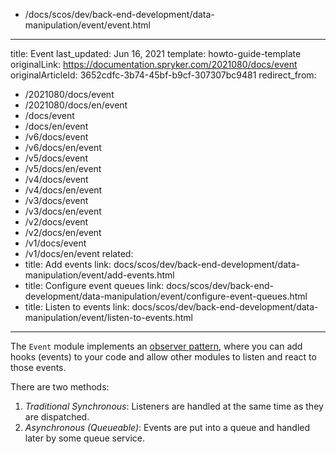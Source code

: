   - /docs/scos/dev/back-end-development/data-manipulation/event/event.html
---
title: Event
last_updated: Jun 16, 2021
template: howto-guide-template
originalLink: https://documentation.spryker.com/2021080/docs/event
originalArticleId: 3652cdfc-3b74-45bf-b9cf-307307bc9481
redirect_from:
  - /2021080/docs/event
  - /2021080/docs/en/event
  - /docs/event
  - /docs/en/event
  - /v6/docs/event
  - /v6/docs/en/event
  - /v5/docs/event
  - /v5/docs/en/event
  - /v4/docs/event
  - /v4/docs/en/event
  - /v3/docs/event
  - /v3/docs/en/event
  - /v2/docs/event
  - /v2/docs/en/event
  - /v1/docs/event
  - /v1/docs/en/event
related:
  - title: Add events
    link: docs/scos/dev/back-end-development/data-manipulation/event/add-events.html
  - title: Configure event queues
    link: docs/scos/dev/back-end-development/data-manipulation/event/configure-event-queues.html
  - title: Listen to events
    link: docs/scos/dev/back-end-development/data-manipulation/event/listen-to-events.html
---

The `Event` module implements an [observer pattern](https://en.wikipedia.org/wiki/Observer_pattern), where you can add hooks (events) to your code and allow other modules to listen and react to those events.

There are two methods:
1. _Traditional Synchronous_: Listeners are handled at the same time as they are dispatched.
2. _Asynchronous (Queueable)_: Events are put into a queue and handled later by some queue service. 
